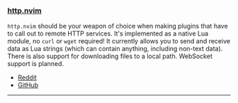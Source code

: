 <h3 id="http.nvim">
  <a href="#http.nvim">
    <span class="icon-text">
      <span class="icon">
        <i class="fa-solid fa-book"></i>
      </span>
    </span>
    <span>http.nvim</span>
  </a>
</h3>

`http.nvim` should be your weapon of choice when making plugins that have to call out to remote HTTP services. It's 
implemented as a native Lua module, no `curl` or `wget` required! It currently allows you to send and receive data as 
Lua strings (which can contain anything, including non-text data). There is also support for downloading files to a 
local path. WebSocket support is planned.

- [Reddit](https://www.reddit.com/r/neovim/comments/1229ifg/new_plugin_library_httpnvim/)
- [GitHub](https://github.com/jcdickinson/http.nvim)

---
